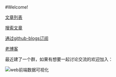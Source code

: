 #Welcome!

[文章列表](https://github.com/yutingzhao1991/blog/issues)

[搜索文章](https://github.com/yutingzhao1991/blog/search?q=&state=open&type=Issues&utf8=%E2%9C%93)

[通过github-blogs订阅](https://github.com/yutingzhao1991/github-blogs)

[老博客](http://i.yutingzhao.com)

最近建了一个群，如果有想要一起讨论交流的欢迎加入：

![web前端数据可视化](https://cloud.githubusercontent.com/assets/1061968/13593670/5dc719a8-e538-11e5-97c4-7323827a09a0.png)

